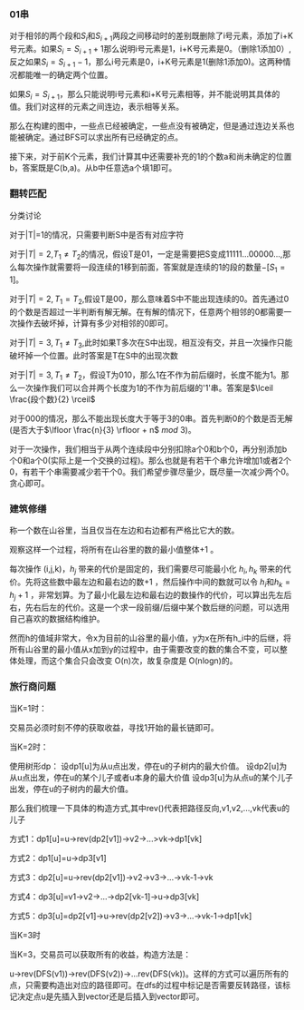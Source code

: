 ### 01串

对于相邻的两个段和$S_i$和$S_{i+1}$两段之间移动时的差别既删除了i号元素，添加了i+K号元素。如果$S_i = S_{i+1}+1$那么说明i号元素是1，i+K号元素是0。（删除1添加0）,反之如果$S_i = S_{i+1}-1$，那么i号元素是0，i+K号元素是1(删除1添加0)。这两种情况都能唯一的确定两个位置。

如果$S_i = S_{i+1}$，那么只能说明i号元素和i+K号元素相等，并不能说明其具体的值。我们对这样的元素之间连边，表示相等关系。

那么在构建的图中，一些点已经被确定，一些点没有被确定，但是通过连边关系也能被确定。通过BFS可以求出所有已经确定的点。

接下来，对于前K个元素，我们计算其中还需要补充的1的个数a和尚未确定的位置b，答案既是C(b,a)。从b中任意选a个填1即可。

### 翻转匹配

分类讨论

对于|T|=1的情况，只需要判断S中是否有对应字符

对于$|T|=2$,$T_1 \neq T_2$的情况，假设T是01，一定是需要把S变成11111...00000...,那么每次操作就需要将一段连续的1移到前面，答案就是连续的1的段的数量$-[S_1=1]$。

对于$|T|=2,T_1=T_2$,假设T是00，那么意味着S中不能出现连续的0。首先通过0的个数是否超过一半判断有解无解。在有解的情况下，任意两个相邻的0都需要一次操作去破坏掉，计算有多少对相邻的0即可。

对于$|T|=3,T_1\neq T_3$,此时如果T多次在S中出现，相互没有交，并且一次操作只能破坏掉一个位置。此时答案是T在S中的出现次数

对于$|T|=3,T_1 \neq T_2$，假设T为010，那么1在不作为前后缀时，长度不能为1。那么一次操作我们可以合并两个长度为1的不作为前后缀的'1'串。答案是$\lceil \frac{段个数}{2} \rceil$

对于$000$的情况，那么不能出现长度大于等于3的0串。首先判断0的个数是否无解(是否大于$\lfloor \frac{n}{3} \rfloor + n$ $mod$ $3$)。

对于一次操作，我们相当于从两个连续段中分别扣除a个0和b个0，再分别添加b个0和a个0(实际上是一个交换的过程)。那么也就是有若干个串允许增加1或者2个0，有若干个串需要减少若干个0。我们希望步骤尽量少，既尽量一次减少两个0。贪心即可。

### 建筑修缮

称一个数在山谷里，当且仅当在左边和右边都有严格比它大的数。

观察这样一个过程，将所有在山谷里的数的最小值整体+1
。

每次操作 (i,j,k)，$h_j$
 带来的代价是固定的，我们需要尽可能最小化 $h_i,h_k$
 带来的代价。先将这些数中最左边和最右边的数+1
，然后操作中间的数就可以令 $h_i$和$h_k=h_j+1$
，非常划算。为了最小化最左边和最右边的数操作的代价，可以算出先左后右，先右后左的代价。这是一个求一段前缀/后缀中某个数后继的问题，可以选用自己喜欢的数据结构维护。

然而h的值域非常大，令x为目前的山谷里的最小值，y为x在所有h_i中的后继，将所有山谷里的最小值从x加到y的过程中，由于需要改变的数的集合不变，可以整体处理，而这个集合只会改变 O(n)次，故复杂度是 O(nlogn)的。

### 旅行商问题

当K=1时：

交易员必须时刻不停的获取收益，寻找1开始的最长链即可。

当K=2时：

使用树形dp：
设dp1[u]为从u点出发，停在u的子树内的最大价值。
设dp2[u]为从u点出发，停在u的某个儿子或者u本身的最大价值
设dp3[u]为从点u的某个儿子出发，停在u的子树内的最大价值。

那么我们梳理一下具体的构造方式,其中rev()代表把路径反向,v1,v2,...,vk代表u的儿子

方式1：dp1[u]=u->rev(dp2[v1])->v2->...>vk->dp1[vk]

方式2：dp1[u]=u->dp3[v1]

方式3：dp2[u]=u->rev(dp2[v1])->v2->v3->...->vk-1->vk

方式4：dp3[u]=v1->v2->...->dp2[vk-1]->u->dp3[vk]

方式5：dp3[u]=dp2[v1]->u->rev(dp2[v2])->v3->...->vk-1->dp1[vk]

当K=3时

当K=3，交易员可以获取所有的收益，构造方法是：

u->rev(DFS(v1))->rev(DFS(v2))->...rev(DFS(vk))。这样的方式可以遍历所有的点，只需要构造出对应的路径即可。在dfs的过程中标记是否需要反转路径，该标记决定点u是先插入到vector还是后插入到vector即可。


